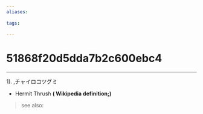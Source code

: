 ```yaml
---
aliases:
    
tags:
    
---
```


# 51868f20d5dda7b2c600ebc4
---
1).
,チャイロコツグミ

- Hermit Thrush
**( Wikipedia definition;)**
> see also: 
            